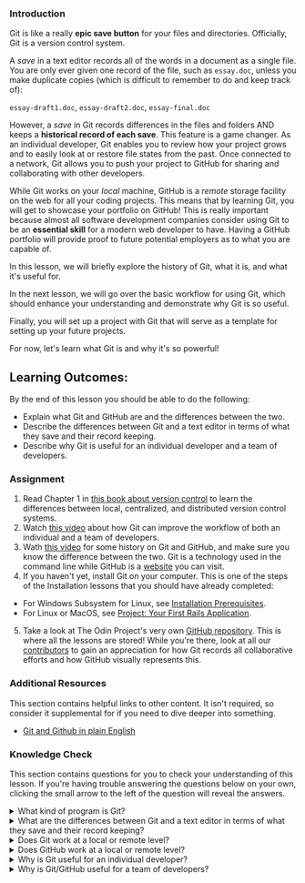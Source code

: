 ### Introduction

Git is like a really **epic save button** for your files and directories. Officially, Git is a version control system.

A *save* in a text editor records all of the words in a document as a single file. You are only ever given one record of the file, such as `essay.doc`, unless you make duplicate copies (which is difficult to remember to do and keep track of):

`essay-draft1.doc`, `essay-draft2.doc`, `essay-final.doc`

However, a *save* in Git records differences in the files and folders AND keeps a **historical record of each save**. This feature is a game changer. As an individual developer, Git enables you to review how your project grows and to easily look at or restore file states from the past. Once connected to a network, Git allows you to push your project to GitHub for sharing and collaborating with other developers.

While Git works on your *local* machine, GitHub is a *remote* storage facility on the web for all your coding projects. This means that by learning Git, you will get to showcase your portfolio on GitHub! This is really important because almost all software development companies consider using Git to be an **essential skill** for a modern web developer to have. Having a GitHub portfolio will provide proof to future potential employers as to what you are capable of.

In this lesson, we will briefly explore the history of Git, what it is, and what it's useful for.

In the next lesson, we will go over the basic workflow for using Git, which should enhance your understanding and demonstrate why Git is so useful.

Finally, you will set up a project with Git that will serve as a template for setting up your future projects.

For now, let's learn what Git is and why it's so powerful!

## Learning Outcomes:
By the end of this lesson you should be able to do the following:

 - Explain what Git and GitHub are and the differences between the two.
 - Describe the differences between Git and a text editor in terms of what they save and their record keeping.
 - Describe why Git is useful for an individual developer and a team of developers.

### Assignment

<div class="lesson-content__panel" markdown="1">

  1. Read Chapter 1 in [this book about version control](https://git-scm.com/book/en/v2/Getting-Started-About-Version-Control) to learn the differences between local, centralized, and distributed version control systems.
  2. Watch [this video](https://www.youtube.com/watch?v=8oRjP8yj2Wo) about how Git can improve the workflow of both an individual and a team of developers.
  3. Wath [this video](https://www.youtube.com/watch?v=1h9_cB9mPT8&feature=youtu.be&t=13s) for some history on Git and GitHub, and make sure you know the difference between the two. Git is a technology used in the command line while GitHub is a [website](https://github.com/) you can visit.
  4. If you haven't yet, install Git on your computer. This is one of the steps of the Installation lessons that you should have already completed:
  * For Windows Subsystem for Linux, see [Installation Prerequisites](https://www.theodinproject.com/courses/web-development-101/lessons/prerequisites).
  * For Linux or MacOS, see [Project: Your First Rails Application](https://www.theodinproject.com/courses/web-development-101/lessons/your-first-rails-application?ref=lnav).
  5. Take a look at The Odin Project's very own [GitHub repository](https://github.com/TheOdinProject/curriculum). This is where all the lessons are stored! While you're there, look at all our [contributors](https://github.com/TheOdinProject/curriculum/graphs/contributors) to gain an appreciation for how Git records all collaborative efforts and how GitHub visually represents this.
</div>

### Additional Resources
This section contains helpful links to other content. It isn't required, so consider it supplemental for if you need to dive deeper into something.

* [Git and Github in plain English](https://blog.red-badger.com/blog/2016/11/29/gitgithub-in-plain-english)

### Knowledge Check
This section contains questions for you to check your understanding of this lesson. If you're having trouble answering the questions below on your own, clicking the small arrow to the left of the question will reveal the answers.

<details>
<summary>What kind of program is Git?</summary>
<ul><ul>
  <li>Git is a version control program.</li>
</ul></ul>
</details>

<details>
<summary>What are the differences between Git and a text editor in terms of what they save and their record keeping?</summary>
<ul><ul>
  <li>A text editor can only make and save changes to a file.</li>
  <li>Git tracks changes to the files and their contents over time.</li>
</ul></ul>
</details>

<details>
<summary>Does Git work at a local or remote level?</summary>
<ul><ul>
  <li>Git works on a local level. Any changes you make are saved locally with Git.</li>
</ul></ul>
</details>

<details>
<summary>Does GitHub work at a local or remote level?</summary>
<ul><ul>
  <li>GitHub works on a remote level. You must push your local changes (using Git) to Github.</li>
</ul></ul>
</details>

<details>
<summary>Why is Git useful for an individual developer?</summary>
<ul><ul>
  <li>Git is useful for creating snapshots of your work. If you realize halfway through that you've messed up, it's much easier to reset.</li>
</ul></ul>
</details>

<details>
<summary>Why is Git/GitHub useful for a team of developers?</summary>
<ul><ul>
  <li>Git and GitHub are useful for teams because they can merge code together. A developer can work on one part of the code while a second developer works on another part. They can then use Git/GitHub to easily combine their changes.</li>
</ul></ul>
</details>